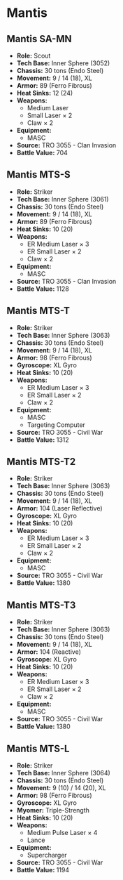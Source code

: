 # Mantis
## Mantis SA-MN
- **Role:** Scout
- **Tech Base:** Inner Sphere (3052)
- **Chassis:** 30 tons (Endo Steel)
- **Movement:** 9 / 14 (18), XL
- **Armor:** 89 (Ferro Fibrous)
- **Heat Sinks:** 12 (24)
- **Weapons:**
  - Medium Laser
  - Small Laser × 2
  - Claw × 2
- **Equipment:**
  - MASC
- **Source:** TRO 3055 - Clan Invasion
- **Battle Value:** 704

## Mantis MTS-S
- **Role:** Striker
- **Tech Base:** Inner Sphere (3061)
- **Chassis:** 30 tons (Endo Steel)
- **Movement:** 9 / 14 (18), XL
- **Armor:** 89 (Ferro Fibrous)
- **Heat Sinks:** 10 (20)
- **Weapons:**
  - ER Medium Laser × 3
  - ER Small Laser × 2
  - Claw × 2
- **Equipment:**
  - MASC
- **Source:** TRO 3055 - Clan Invasion
- **Battle Value:** 1128

## Mantis MTS-T
- **Role:** Striker
- **Tech Base:** Inner Sphere (3063)
- **Chassis:** 30 tons (Endo Steel)
- **Movement:** 9 / 14 (18), XL
- **Armor:** 98 (Ferro Fibrous)
- **Gyroscope:** XL Gyro
- **Heat Sinks:** 10 (20)
- **Weapons:**
  - ER Medium Laser × 3
  - ER Small Laser × 2
  - Claw × 2
- **Equipment:**
  - MASC
  - Targeting Computer
- **Source:** TRO 3055 - Civil War
- **Battle Value:** 1312

## Mantis MTS-T2
- **Role:** Striker
- **Tech Base:** Inner Sphere (3063)
- **Chassis:** 30 tons (Endo Steel)
- **Movement:** 9 / 14 (18), XL
- **Armor:** 104 (Laser Reflective)
- **Gyroscope:** XL Gyro
- **Heat Sinks:** 10 (20)
- **Weapons:**
  - ER Medium Laser × 3
  - ER Small Laser × 2
  - Claw × 2
- **Equipment:**
  - MASC
- **Source:** TRO 3055 - Civil War
- **Battle Value:** 1380

## Mantis MTS-T3
- **Role:** Striker
- **Tech Base:** Inner Sphere (3063)
- **Chassis:** 30 tons (Endo Steel)
- **Movement:** 9 / 14 (18), XL
- **Armor:** 104 (Reactive)
- **Gyroscope:** XL Gyro
- **Heat Sinks:** 10 (20)
- **Weapons:**
  - ER Medium Laser × 3
  - ER Small Laser × 2
  - Claw × 2
- **Equipment:**
  - MASC
- **Source:** TRO 3055 - Civil War
- **Battle Value:** 1380

## Mantis MTS-L
- **Role:** Striker
- **Tech Base:** Inner Sphere (3064)
- **Chassis:** 30 tons (Endo Steel)
- **Movement:** 9 (10) / 14 (20), XL
- **Armor:** 98 (Ferro Fibrous)
- **Gyroscope:** XL Gyro
- **Myomer:** Triple-Strength
- **Heat Sinks:** 10 (20)
- **Weapons:**
  - Medium Pulse Laser × 4
  - Lance
- **Equipment:**
  - Supercharger
- **Source:** TRO 3055 - Civil War
- **Battle Value:** 1194

